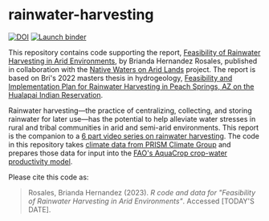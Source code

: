 # rainwater-harvesting

<!-- badges: start -->
[![DOI](https://zenodo.org/badge/DOI/10.5281/zenodo.8205896.svg)](https://doi.org/10.5281/zenodo.8205896)
[![Launch binder](https://mybinder.org/badge_logo.svg)](https://mybinder.org/v2/gh/nativewaters-aridlands/rainwater-harvesting/main)
<!-- badges: end -->

This repository contains code supporting the report, [Feasibility of Rainwater Harvesting in Arid Environments](https://native-climate.com/wp-content/uploads/2023/07/RWH-Project-Report-.pdf), by Brianda Hernandez Rosales, published in collaboration with the [Native Waters on Arid Lands](https://nativewaters-aridlands.com) project. The report is based on Bri's 2022 masters thesis in hydrogeology, [Feasibility and Implementation Plan for Rainwater Harvesting in Peach Springs, AZ on the Hualapai Indian Reservation](https://nativewaters-aridlands.com/wp-content/uploads/2022/08/HernandezRosales_unr_0139M_13750.pdf).

Rainwater harvesting—the practice of centralizing, collecting, and storing rainwater for later use—has the potential to help alleviate water stresses in rural and tribal communities in arid and semi-arid environments. This report is the companion to a [6 part video series on rainwater harvesting](https://native-climate.com/agriculture/rainwater-harvesting/). The code in this repository takes [climate data from PRISM Climate Group](https://prism.oregonstate.edu) and prepares those data for input into the [FAO's AquaCrop crop-water productivity model](https://www.fao.org/aquacrop/en/).

Please cite this code as:

> Rosales, Brianda Hernandez (2023). _R code and data for "Feasibility of Rainwater Harvesting in Arid Environments"_. Accessed \[TODAY'S DATE\].
